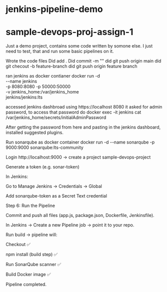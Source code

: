 # jenkins-pipeline-demo
# sample-devops-proj-assign-1
Just a demo project, contains some code written by somone else. I just need to test, that and run some basic pipelines on it.

Wrote the code files
Did add .
Did commit -m ""
did git push origin main
did git checout -b feature-branch
did git push origin feature branch

ran jenkins as docker contianer
docker run -d \
  --name jenkins \
  -p 8080:8080 -p 50000:50000 \
  -v jenkins_home:/var/jenkins_home \
  jenkins/jenkins:lts


accessed jenkins dashbroad using 
https://localhost 8080
it asked for admin password, to access that password do
docker exec -it jenkins cat /var/jenkins_home/secrets/initialAdminPassword

After getting the password from here and pasting in the jenkins dashboard, installed suggested plugins.

Run sonarqube as docker container
docker run -d --name sonarqube -p 9000:9000 sonarqube:lts-community


Login http://localhost:9000 → create a project sample-devops-project

Generate a token (e.g. sonar-token)

In Jenkins:

Go to Manage Jenkins → Credentials → Global

Add sonarqube-token as a Secret Text credential

Step 6: Run the Pipeline

Commit and push all files (app.js, package.json, Dockerfile, Jenkinsfile).

In Jenkins → Create a new Pipeline job → point it to your repo.

Run build → pipeline will:

Checkout ✅

npm install (build step) ✅

Run SonarQube scanner ✅

Build Docker image ✅

Pipeline completed.